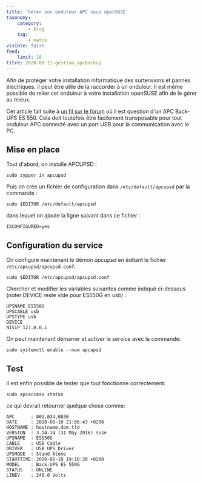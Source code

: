 ```yaml
---
title: 'Gérer son onduleur APC sous openSUSE'
taxonomy:
    category:
        - blog
    tag:
        - matos
visible: false
feed:
    limit: 10
titre: 2020-08-11-gestion_apcbackup
---
```


Afin de protéger votre installation informatique des surtensions et pannes électriques, il peut être utile de la raccorder à un onduleur. Il est même possible de relier cet onduleur à votre installation openSUSE afin de le gérer au mieux.

Cet article fait suite à [un fil sur le forum](https://www.alionet.org/index.php?topic=311) où il est question d'un APC Back-UPS ES 550. Cela doit toutefois être facilement transposable pour tout onduleur APC connecté avec un port USB pour la communication avec le PC.

## Mise en place

Tout d'abord, on installe APCUPSD :

    sudo zypper in apcupsd

Puis on crée un fichier de configuration dans `/etc/default/apcupsd` par la commande :

    sudo $EDITOR /etc/default/apcupsd

dans lequel on ajoute la ligne suivant dans ce fichier :

    ISCONFIGURED=yes

## Configuration du service

On configure maintenant le démon *apcupsd* en éditant le fichier `/etc/apcupsd/apcupsd.conf`:

    sudo $EDITOR /etc/apcupsd/apcupsd.conf

Chercher et modifier les variables suivantes comme indiqué ci-dessous (noter DEVICE reste vide pour ES550G en usb) :

    UPSNAME ES550G
    UPSCABLE usb
    UPSTYPE usb
    DEVICE
    NISIP 127.0.0.1


On peut maintenant démarrer et activer le service avec la commande:

    sudo systemctl enable --now apcupsd

## Test

Il est enfin possible de tester que tout fonctionne correctement:

    sudo apcaccess status

ce qui devrait retourner quelque chose comme:

    APC      : 001,034,0836
    DATE     : 2020-08-10 21:06:43 +0200 
    HOSTNAME : hostname.dom.tld
    VERSION  : 3.14.14 (31 May 2016) suse
    UPSNAME  : ES550G
    CABLE    : USB Cable
    DRIVER   : USB UPS Driver
    UPSMODE  : Stand Alone
    STARTTIME: 2020-08-10 19:10:20 +0200 
    MODEL    : Back-UPS ES 550G
    STATUS   : ONLINE
    LINEV    : 240.0 Volts
